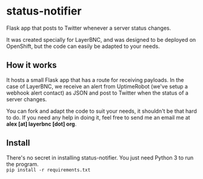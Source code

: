 # status-notifier
Flask app that posts to Twitter whenever a server status changes.

It was created specially for LayerBNC, and was designed to be deployed on OpenShift, but the code can easily be adapted to your needs.

## How it works
It hosts a small Flask app that has a route for receiving payloads. In the case of LayerBNC, we receive an alert from UptimeRobot (we've setup a webhook alert contact) as JSON and post to Twitter when the status of a server changes.

You can fork and adapt the code to suit your needs, it shouldn't be that hard to do. If you need any help in doing it, feel free to send me an email me at **alex [at] layerbnc [dot] org**.

## Install
There's no secret in installing status-notifier. You just need Python 3 to run the program.  
`pip install -r requirements.txt`
